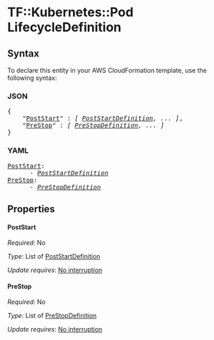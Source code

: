 # TF::Kubernetes::Pod LifecycleDefinition

## Syntax

To declare this entity in your AWS CloudFormation template, use the following syntax:

### JSON

<pre>
{
    "<a href="#poststart" title="PostStart">PostStart</a>" : <i>[ <a href="poststartdefinition.md">PostStartDefinition</a>, ... ]</i>,
    "<a href="#prestop" title="PreStop">PreStop</a>" : <i>[ <a href="prestopdefinition.md">PreStopDefinition</a>, ... ]</i>
}
</pre>

### YAML

<pre>
<a href="#poststart" title="PostStart">PostStart</a>: <i>
      - <a href="poststartdefinition.md">PostStartDefinition</a></i>
<a href="#prestop" title="PreStop">PreStop</a>: <i>
      - <a href="prestopdefinition.md">PreStopDefinition</a></i>
</pre>

## Properties

#### PostStart

_Required_: No

_Type_: List of <a href="poststartdefinition.md">PostStartDefinition</a>

_Update requires_: [No interruption](https://docs.aws.amazon.com/AWSCloudFormation/latest/UserGuide/using-cfn-updating-stacks-update-behaviors.html#update-no-interrupt)

#### PreStop

_Required_: No

_Type_: List of <a href="prestopdefinition.md">PreStopDefinition</a>

_Update requires_: [No interruption](https://docs.aws.amazon.com/AWSCloudFormation/latest/UserGuide/using-cfn-updating-stacks-update-behaviors.html#update-no-interrupt)


